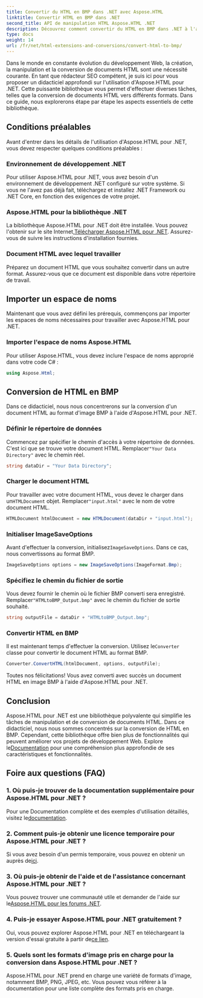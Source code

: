 ```yaml
---
title: Convertir du HTML en BMP dans .NET avec Aspose.HTML
linktitle: Convertir HTML en BMP dans .NET
second_title: API de manipulation HTML Aspose.HTML .NET
description: Découvrez comment convertir du HTML en BMP dans .NET à l'aide d'Aspose.HTML pour .NET. Guide complet pour les développeurs Web pour tirer parti d'Aspose.HTML pour .NET.
type: docs
weight: 14
url: /fr/net/html-extensions-and-conversions/convert-html-to-bmp/
---
```

Dans le monde en constante évolution du développement Web, la création, la manipulation et la conversion de documents HTML sont une nécessité courante. En tant que rédacteur SEO compétent, je suis ici pour vous proposer un didacticiel approfondi sur l'utilisation d'Aspose.HTML pour .NET. Cette puissante bibliothèque vous permet d'effectuer diverses tâches, telles que la conversion de documents HTML vers différents formats. Dans ce guide, nous explorerons étape par étape les aspects essentiels de cette bibliothèque.

## Conditions préalables

Avant d'entrer dans les détails de l'utilisation d'Aspose.HTML pour .NET, vous devez respecter quelques conditions préalables :

### Environnement de développement .NET

Pour utiliser Aspose.HTML pour .NET, vous avez besoin d'un environnement de développement .NET configuré sur votre système. Si vous ne l'avez pas déjà fait, téléchargez et installez .NET Framework ou .NET Core, en fonction des exigences de votre projet.

### Aspose.HTML pour la bibliothèque .NET

 La bibliothèque Aspose.HTML pour .NET doit être installée. Vous pouvez l'obtenir sur le site Internet,[Télécharger Aspose.HTML pour .NET](https://releases.aspose.com/html/net/). Assurez-vous de suivre les instructions d'installation fournies.

### Document HTML avec lequel travailler

Préparez un document HTML que vous souhaitez convertir dans un autre format. Assurez-vous que ce document est disponible dans votre répertoire de travail.

## Importer un espace de noms

Maintenant que vous avez défini les prérequis, commençons par importer les espaces de noms nécessaires pour travailler avec Aspose.HTML pour .NET.

### Importer l'espace de noms Aspose.HTML

Pour utiliser Aspose.HTML, vous devez inclure l'espace de noms approprié dans votre code C# :

```csharp
using Aspose.Html;
```

## Conversion de HTML en BMP

Dans ce didacticiel, nous nous concentrerons sur la conversion d'un document HTML au format d'image BMP à l'aide d'Aspose.HTML pour .NET.

### Définir le répertoire de données

Commencez par spécifier le chemin d'accès à votre répertoire de données. C'est ici que se trouve votre document HTML. Remplacer`"Your Data Directory"` avec le chemin réel.

```csharp
string dataDir = "Your Data Directory";
```

### Charger le document HTML

 Pour travailler avec votre document HTML, vous devez le charger dans un`HTMLDocument` objet. Remplacer`"input.html"` avec le nom de votre document HTML.

```csharp
HTMLDocument htmlDocument = new HTMLDocument(dataDir + "input.html");
```

### Initialiser ImageSaveOptions

 Avant d'effectuer la conversion, initialisez`ImageSaveOptions`. Dans ce cas, nous convertissons au format BMP.

```csharp
ImageSaveOptions options = new ImageSaveOptions(ImageFormat.Bmp);
```

### Spécifiez le chemin du fichier de sortie

 Vous devez fournir le chemin où le fichier BMP converti sera enregistré. Remplacer`"HTMLtoBMP_Output.bmp"` avec le chemin du fichier de sortie souhaité.

```csharp
string outputFile = dataDir + "HTMLtoBMP_Output.bmp";
```

### Convertir HTML en BMP

 Il est maintenant temps d'effectuer la conversion. Utilisez le`Converter` classe pour convertir le document HTML au format BMP.

```csharp
Converter.ConvertHTML(htmlDocument, options, outputFile);
```

Toutes nos félicitations! Vous avez converti avec succès un document HTML en image BMP à l'aide d'Aspose.HTML pour .NET.

## Conclusion

Aspose.HTML pour .NET est une bibliothèque polyvalente qui simplifie les tâches de manipulation et de conversion de documents HTML. Dans ce didacticiel, nous nous sommes concentrés sur la conversion de HTML en BMP. Cependant, cette bibliothèque offre bien plus de fonctionnalités qui peuvent améliorer vos projets de développement Web. Explore le[Documentation](https://reference.aspose.com/html/net/) pour une compréhension plus approfondie de ses caractéristiques et fonctionnalités.

## Foire aux questions (FAQ)

### 1. Où puis-je trouver de la documentation supplémentaire pour Aspose.HTML pour .NET ?

 Pour une Documentation complète et des exemples d'utilisation détaillés, visitez le[documentation](https://reference.aspose.com/html/net/).

### 2. Comment puis-je obtenir une licence temporaire pour Aspose.HTML pour .NET ?

 Si vous avez besoin d'un permis temporaire, vous pouvez en obtenir un auprès de[ici](https://purchase.aspose.com/temporary-license/).

### 3. Où puis-je obtenir de l'aide et de l'assistance concernant Aspose.HTML pour .NET ?

 Vous pouvez trouver une communauté utile et demander de l'aide sur le[Aspose.HTML pour les forums .NET](https://forum.aspose.com/).

### 4. Puis-je essayer Aspose.HTML pour .NET gratuitement ?

 Oui, vous pouvez explorer Aspose.HTML pour .NET en téléchargeant la version d'essai gratuite à partir de[ce lien](https://releases.aspose.com/).

### 5. Quels sont les formats d'image pris en charge pour la conversion dans Aspose.HTML pour .NET ?

Aspose.HTML pour .NET prend en charge une variété de formats d'image, notamment BMP, PNG, JPEG, etc. Vous pouvez vous référer à la documentation pour une liste complète des formats pris en charge.
